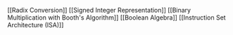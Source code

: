 [[Radix Conversion]]
[[Signed Integer Representation]]
[[Binary Multiplication with Booth's Algorithm]]
[[Boolean Algebra]]
[[Instruction Set Architecture (ISA)]]
